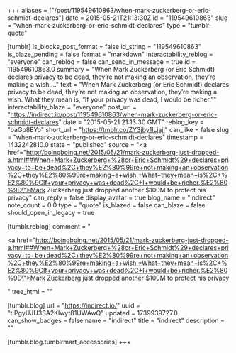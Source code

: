 +++
aliases = ["/post/119549610863/when-mark-zuckerberg-or-eric-schmidt-declares"]
date = 2015-05-21T21:13:30Z
id = "119549610863"
slug = "when-mark-zuckerberg-or-eric-schmidt-declares"
type = "tumblr-quote"

[tumblr]
is_blocks_post_format = false
id_string = "119549610863"
is_blaze_pending = false
format = "markdown"
interactability_reblog = "everyone"
can_reblog = false
can_send_in_message = true
id = 119549610863.0
summary = "When Mark Zuckerberg (or Eric Schmidt) declares privacy to be dead, they’re not making an observation, they’re making a wish...."
text = "When Mark Zuckerberg (or Eric Schmidt) declares privacy to be dead, they’re not making an observation, they’re making a wish. What they mean is, “If your privacy was dead, I would be richer.”"
interactability_blaze = "everyone"
post_url = "https://indirect.io/post/119549610863/when-mark-zuckerberg-or-eric-schmidt-declares"
date = "2015-05-21 21:13:30 GMT"
reblog_key = "baGp8EYo"
short_url = "https://tmblr.co/ZY3jby1lLjajl"
can_like = false
slug = "when-mark-zuckerberg-or-eric-schmidt-declares"
timestamp = 1432242810.0
state = "published"
source = "<a href=\"http://boingboing.net/2015/05/21/mark-zuckerberg-just-dropped-a.html##When+Mark+Zuckerberg+%28or+Eric+Schmidt%29+declares+privacy+to+be+dead%2C+they%E2%80%99re+not+making+an+observation%2C+they%E2%80%99re+making+a+wish.+What+they+mean+is%2C+%E2%80%9CIf+your+privacy+was+dead%2C+I+would+be+richer.%E2%80%9D\">Mark Zuckerberg just dropped another $100M to protect his privacy</a>"
can_reply = false
display_avatar = true
blog_name = "indirect"
note_count = 0.0
type = "quote"
is_blazed = false
can_blaze = false
should_open_in_legacy = true

[tumblr.reblog]
comment = "<p><a href=\"http://boingboing.net/2015/05/21/mark-zuckerberg-just-dropped-a.html##When+Mark+Zuckerberg+%28or+Eric+Schmidt%29+declares+privacy+to+be+dead%2C+they%E2%80%99re+not+making+an+observation%2C+they%E2%80%99re+making+a+wish.+What+they+mean+is%2C+%E2%80%9CIf+your+privacy+was+dead%2C+I+would+be+richer.%E2%80%9D\">Mark Zuckerberg just dropped another $100M to protect his privacy</a></p>"
tree_html = ""

[tumblr.blog]
url = "https://indirect.io/"
uuid = "t:PgyUJU3SA2Klwyt81UWAwQ"
updated = 1739939727.0
can_show_badges = false
name = "indirect"
title = "indirect"
description = ""

[tumblr.blog.tumblrmart_accessories]
+++
